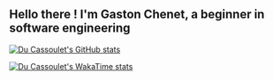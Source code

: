 ## Hello there ! I'm Gaston Chenet, a beginner in software engineering

[![Du Cassoulet's GitHub stats](https://github-readme-stats.vercel.app/api?username=du-cassoulet&show_icons=true&theme=dark)](https://github.com/du-cassoulet)

[![Du Cassoulet's WakaTime stats](https://github-readme-stats.vercel.app/api/wakatime?username=du_cassoulet)](https://github.com/du-cassoulet)
